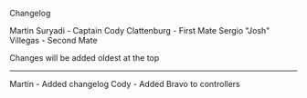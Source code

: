 Changelog

Martin Suryadi - Captain
Cody Clattenburg - First Mate
Sergio "Josh" Villegas - Second Mate

Changes will be added oldest at the top

---------------------------------------

Martin - Added changelog
Cody - Added Bravo to controllers
